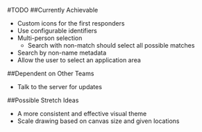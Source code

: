 #TODO
##Currently Achievable
- Custom icons for the first responders
- Use configurable identifiers
- Multi-person selection
    - Search with non-match should select all possible matches
- Search by non-name metadata
- Allow the user to select an application area

##Dependent on Other Teams
- Talk to the server for updates

##Possible Stretch Ideas
- A more consistent and effective visual theme
- Scale drawing based on canvas size and given locations
